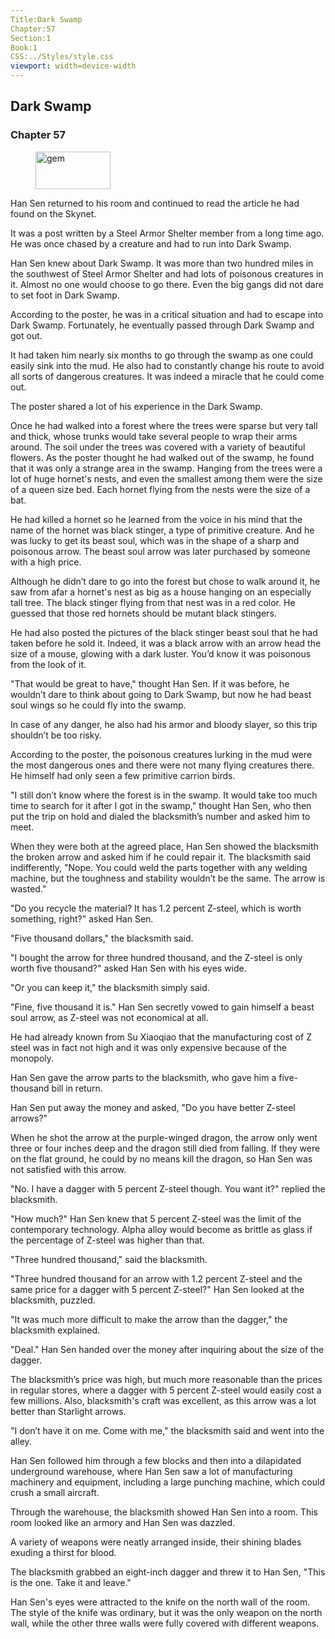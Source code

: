 ```yaml
---
Title:Dark Swamp 
Chapter:57 
Section:1 
Book:1 
CSS:../Styles/style.css 
viewport: width=device-width
---
```

  
## Dark Swamp
### Chapter 57
  
<figure>
	<img src="../Images/gem.gif" alt="gem" id="gem" width="120" height="60" />
</figure>
  

  
Han Sen returned to his room and continued to read the article he had found on the Skynet.

It was a post written by a Steel Armor Shelter member from a long time ago. He was once chased by a creature and had to run into Dark Swamp.

Han Sen knew about Dark Swamp. It was more than two hundred miles in the southwest of Steel Armor Shelter and had lots of poisonous creatures in it. Almost no one would choose to go there. Even the big gangs did not dare to set foot in Dark Swamp.

According to the poster, he was in a critical situation and had to escape into Dark Swamp. Fortunately, he eventually passed through Dark Swamp and got out.

It had taken him nearly six months to go through the swamp as one could easily sink into the mud. He also had to constantly change his route to avoid all sorts of dangerous creatures. It was indeed a miracle that he could come out.

The poster shared a lot of his experience in the Dark Swamp.

Once he had walked into a forest where the trees were sparse but very tall and thick, whose trunks would take several people to wrap their arms around. The soil under the trees was covered with a variety of beautiful flowers. As the poster thought he had walked out of the swamp, he found that it was only a strange area in the swamp. Hanging from the trees were a lot of huge hornet's nests, and even the smallest among them were the size of a queen size bed. Each hornet flying from the nests were the size of a bat.

He had killed a hornet so he learned from the voice in his mind that the name of the hornet was black stinger, a type of primitive creature. And he was lucky to get its beast soul, which was in the shape of a sharp and poisonous arrow. The beast soul arrow was later purchased by someone with a high price.

Although he didn’t dare to go into the forest but chose to walk around it, he saw from afar a hornet's nest as big as a house hanging on an especially tall tree. The black stinger flying from that nest was in a red color. He guessed that those red hornets should be mutant black stingers.

He had also posted the pictures of the black stinger beast soul that he had taken before he sold it. Indeed, it was a black arrow with an arrow head the size of a mouse, glowing with a dark luster. You’d know it was poisonous from the look of it.

"That would be great to have," thought Han Sen. If it was before, he wouldn’t dare to think about going to Dark Swamp, but now he had beast soul wings so he could fly into the swamp.

In case of any danger, he also had his armor and bloody slayer, so this trip shouldn’t be too risky.

According to the poster, the poisonous creatures lurking in the mud were the most dangerous ones and there were not many flying creatures there. He himself had only seen a few primitive carrion birds.

"I still don’t know where the forest is in the swamp. It would take too much time to search for it after I got in the swamp," thought Han Sen, who then put the trip on hold and dialed the blacksmith’s number and asked him to meet.

When they were both at the agreed place, Han Sen showed the blacksmith the broken arrow and asked him if he could repair it. The blacksmith said indifferently, "Nope. You could weld the parts together with any welding machine, but the toughness and stability wouldn’t be the same. The arrow is wasted."

"Do you recycle the material? It has 1.2 percent Z-steel, which is worth something, right?" asked Han Sen.

"Five thousand dollars," the blacksmith said.

"I bought the arrow for three hundred thousand, and the Z-steel is only worth five thousand?" asked Han Sen with his eyes wide.

"Or you can keep it," the blacksmith simply said.

"Fine, five thousand it is." Han Sen secretly vowed to gain himself a beast soul arrow, as Z-steel was not economical at all.

He had already known from Su Xiaoqiao that the manufacturing cost of Z steel was in fact not high and it was only expensive because of the monopoly.

Han Sen gave the arrow parts to the blacksmith, who gave him a five-thousand bill in return.

Han Sen put away the money and asked, "Do you have better Z-steel arrows?"

When he shot the arrow at the purple-winged dragon, the arrow only went three or four inches deep and the dragon still died from falling. If they were on the flat ground, he could by no means kill the dragon, so Han Sen was not satisfied with this arrow.

"No. I have a dagger with 5 percent Z-steel though. You want it?" replied the blacksmith.

"How much?" Han Sen knew that 5 percent Z-steel was the limit of the contemporary technology. Alpha alloy would become as brittle as glass if the percentage of Z-steel was higher than that.

"Three hundred thousand," said the blacksmith.

"Three hundred thousand for an arrow with 1.2 percent Z-steel and the same price for a dagger with 5 percent Z-steel?" Han Sen looked at the blacksmith, puzzled.

"It was much more difficult to make the arrow than the dagger," the blacksmith explained.

"Deal." Han Sen handed over the money after inquiring about the size of the dagger.

The blacksmith’s price was high, but much more reasonable than the prices in regular stores, where a dagger with 5 percent Z-steel would easily cost a few millions. Also, blacksmith's craft was excellent, as this arrow was a lot better than Starlight arrows.

"I don’t have it on me. Come with me," the blacksmith said and went into the alley.

Han Sen followed him through a few blocks and then into a dilapidated underground warehouse, where Han Sen saw a lot of manufacturing machinery and equipment, including a large punching machine, which could crush a small aircraft.

Through the warehouse, the blacksmith showed Han Sen into a room. This room looked like an armory and Han Sen was dazzled.

A variety of weapons were neatly arranged inside, their shining blades exuding a thirst for blood.

The blacksmith grabbed an eight-inch dagger and threw it to Han Sen, "This is the one. Take it and leave."

Han Sen's eyes were attracted to the knife on the north wall of the room. The style of the knife was ordinary, but it was the only weapon on the north wall, while the other three walls were fully covered with different weapons.